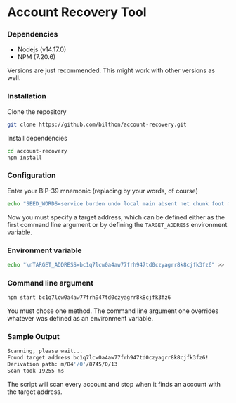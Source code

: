 # Account Recovery Tool

### Dependencies
- Nodejs (v14.17.0)
- NPM (7.20.6)

Versions are just recommended. This might work with other versions as well.

### Installation

Clone the repository
```bash
git clone https://github.com/bilthon/account-recovery.git
```
Install dependencies
```bash
cd account-recovery
npm install
```

### Configuration
Enter your BIP-39 mnemonic (replacing by your words, of course)
```bash
echo "SEED_WORDS=service burden undo local main absent net chunk foot multiply birth sail" > .env
```

Now you must specify a target address, which can be defined either as the first command line argument or by defining the `TARGET_ADDRESS` environment variable.

### Environment variable
```bash
echo "\nTARGET_ADDRESS=bc1q7lcw0a4aw77frh947td0czyagrr8k8cjfk3fz6" >> .env
```

### Command line argument
```bash
npm start bc1q7lcw0a4aw77frh947td0czyagrr8k8cjfk3fz6
```

You must chose one method. The command line argument one overrides whatever was defined as an environment variable.

### Sample Output
```bash
Scanning, please wait...
Found target address bc1q7lcw0a4aw77frh947td0czyagrr8k8cjfk3fz6!
Derivation path: m/84'/0'/8745/0/13
Scan took 19255 ms
```

The script will scan every account and stop when it finds an account with the target address.